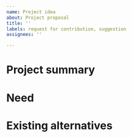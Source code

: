 ```yaml
---
name: Project idea
about: Project proposal
title: ''
labels: request for contribution, suggestion
assignees: ''

---
```


# Project summary

# Need

# Existing alternatives
